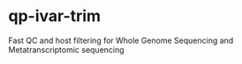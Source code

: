 # qp-ivar-trim
Fast QC and host filtering for Whole Genome Sequencing and Metatranscriptomic sequencing 
